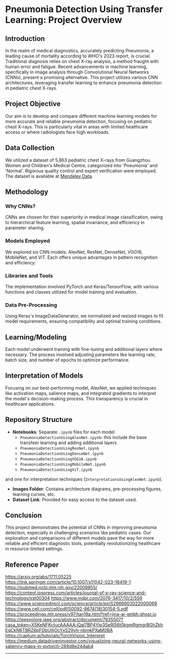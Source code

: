 # Pneumonia Detection Using Transfer Learning: Project Overview

## Introduction
In the realm of medical diagnostics, accurately predicting Pneumonia, a leading cause of mortality according to WHO's 2023 report, is crucial. Traditional diagnosis relies on chest X-ray analysis, a method fraught with human error and fatigue. Recent advancements in machine learning, specifically in image analysis through Convolutional Neural Networks (CNNs), present a promising alternative. This project utilizes various CNN architectures, leveraging transfer learning to enhance pneumonia detection in pediatric chest X-rays.

## Project Objective
Our aim is to develop and compare different machine learning models for more accurate and reliable pneumonia detection, focusing on pediatric chest X-rays. This is particularly vital in areas with limited healthcare access or where radiologists face high workloads.

## Data Collection
We utilized a dataset of 5,863 pediatric chest X-rays from Guangzhou Women and Children's Medical Centre, categorized into 'Pneumonia' and 'Normal'. Rigorous quality control and expert verification were employed. The dataset is available at [Mendeley Data](https://data.mendeley.com/datasets/rscbjbr9sj/2).

## Methodology
### Why CNNs?
CNNs are chosen for their superiority in medical image classification, owing to hierarchical feature learning, spatial invariance, and efficiency in parameter sharing.

### Models Employed
We explored six CNN models: AlexNet, ResNet, DenseNet, VGG16, MobileNet, and ViT. Each offers unique advantages in pattern recognition and efficiency.

### Libraries and Tools
The implementation involved PyTorch and Keras/TensorFlow, with various functions and classes utilized for model training and evaluation.

### Data Pre-Processing
Using Keras's ImageDataGenerator, we normalized and resized images to fit model requirements, ensuring compatibility and optimal training conditions.

## Learning/Modeling
Each model underwent training with fine-tuning and additional layers where necessary. The process involved adjusting parameters like learning rate, batch size, and number of epochs to optimize performance.

## Interpretation of Models
Focusing on our best-performing model, AlexNet, we applied techniques like activation maps, salience maps, and integrated gradients to interpret the model's decision-making process. This transparency is crucial in healthcare applications.

## Repository Structure
- **Notebooks**: Separate `.ipynb` files for each model
  - `PneumoniaDetectionUsingAlexNet.ipynb`: this include the base transfeer learning and adding additional layers
  - `PneumoniaDetectionUsingResNet.ipynb`
  - `PneumoniaDetectionUsingDenseNet.ipynb`
  - `PneumoniaDetectionUsingVGG16.ipynb`
  - `PneumoniaDetectionUsingMobileNet.ipynb`
  - `PneumoniaDetectionUsingViT.ipynb`
    
and one for interpretation techniques (`InterpretationsUsingAlexNet.ipynb`).
- **Images Folder**: Contains architecture diagrams, pre-processing figures, learning curves, etc.
- **Dataset Link**: Provided for easy access to the dataset used.

## Conclusion
This project demonstrates the potential of CNNs in improving pneumonia detection, especially in challenging scenarios like pediatric cases. Our exploration and comparisons of different models pave the way for more reliable and efficient diagnostic tools, potentially revolutionizing healthcare in resource-limited settings.

## Reference Paper
https://arxiv.org/abs/1711.05225
https://link.springer.com/article/10.1007/s11042-023-16419-1
https://pubmed.ncbi.nlm.nih.gov/22009855/
https://content.iospress.com/articles/journal-of-x-ray-science-and-technology/xst00304
https://www.mdpi.com/2076-3417/10/2/559
https://www.sciencedirect.com/science/article/pii/S2666603022000069
https://www.cell.com/cell/pdf/S0092-8674(18)30154-5.pdf
https://proceedings.mlr.press/v97/tan19a.html?ref=jina-ai-gmbh.ghost.io
https://ieeexplore.ieee.org/abstract/document/7935507?casa_token=X5KeNFKctucAAAAA:iQal7BP4Yip3SeRl56t0kgmRgmgrBGhZkhEqCkN6TBRZ6pFDbUIIjOcYxS29vh-nbmkPXaM0BA
https://captum.ai/tutorials/TorchVision_Interpret
https://medium.datadriveninvestor.com/visualizing-neural-networks-using-saliency-maps-in-pytorch-289d8e244ab4

---

